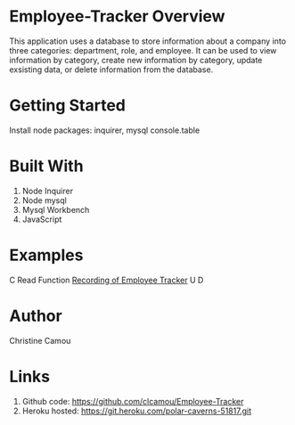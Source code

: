 # Employee-Tracker Overview
This application uses a database to store information about a company into three categories: department, role, and employee. It can be used to view information by category, create new information by category, update exsisting data, or delete information from the database.

# Getting Started 
Install node packages: 
inquirer, 
mysql 
console.table

# Built With 
1. Node Inquirer
2. Node mysql
3. Mysql Workbench
4. JavaScript 

# Examples 
C
Read Function [Recording of Employee Tracker](demo/demo1.gif)
U
D

# Author 
Christine Camou

# Links 

1. Github code: https://github.com/clcamou/Employee-Tracker
2. Heroku hosted: https://git.heroku.com/polar-caverns-51817.git